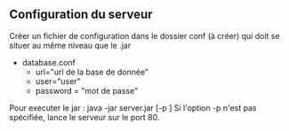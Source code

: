 ## Configuration du serveur

Créer un fichier de configuration dans le dossier conf (à créer) qui doit se situer au même niveau que le .jar

* database.conf 
    * url="url de la base de donnée"
    * user="user"
    * password = "mot de passe"

Pour executer le jar : java -jar server.jar [-p <port>]
Si l'option -p n'est pas spécifiée, lance le serveur sur le port 80.